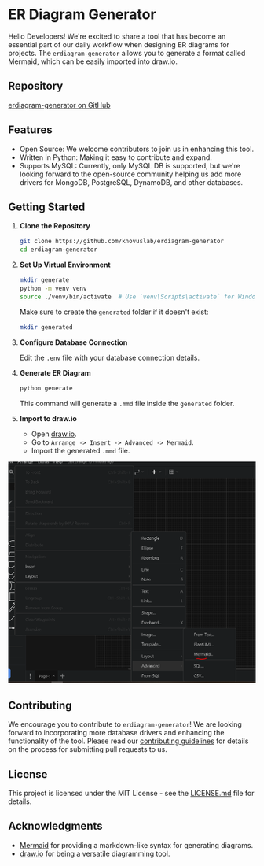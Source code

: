 # ER Diagram Generator

Hello Developers! We're excited to share a tool that has become an essential part of our daily workflow when designing ER diagrams for projects. The `erdiagram-generator` allows you to generate a format called Mermaid, which can be easily imported into draw.io.


## Repository
[erdiagram-generator on GitHub](https://github.com/knovuslab/erdiagram-generator)

## Features
- Open Source: We welcome contributors to join us in enhancing this tool.
- Written in Python: Making it easy to contribute and expand.
- Supports MySQL: Currently, only MySQL DB is supported, but we're looking forward to the open-source community helping us add more drivers for MongoDB, PostgreSQL, DynamoDB, and other databases.

## Getting Started

1. **Clone the Repository**

    ```sh
    git clone https://github.com/knovuslab/erdiagram-generator
    cd erdiagram-generator
    ```

2. **Set Up Virtual Environment**

    ```sh
    mkdir generate
    python -m venv venv
    source ./venv/bin/activate  # Use `venv\Scripts\activate` for Windows
    ```

    Make sure to create the `generated` folder if it doesn't exist:

    ```sh
    mkdir generated
    ```

3. **Configure Database Connection**

    Edit the `.env` file with your database connection details.

4. **Generate ER Diagram**

    ```sh
    python generate
    ```

    This command will generate a `.mmd` file inside the `generated` folder.

5. **Import to draw.io**

    - Open [draw.io](https://www.draw.io).
    - Go to `Arrange -> Insert -> Advanced -> Mermaid`.
    - Import the generated `.mmd` file.

![ER Diagram Generator Example](https://github.com/knovuslab/erdiagram-generator/raw/main/how.PNG)


  

## Contributing

We encourage you to contribute to `erdiagram-generator`! We are looking forward to incorporating more database drivers and enhancing the functionality of the tool. Please read our [contributing guidelines](CONTRIBUTING.md) for details on the process for submitting pull requests to us.

## License

This project is licensed under the MIT License - see the [LICENSE.md](LICENSE.md) file for details.

## Acknowledgments

- [Mermaid](https://mermaid-js.github.io/mermaid/#/) for providing a markdown-like syntax for generating diagrams.
- [draw.io](https://www.draw.io) for being a versatile diagramming tool.

